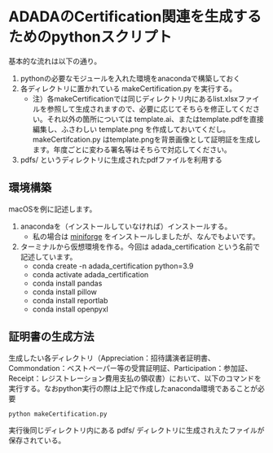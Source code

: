 # ADADAのCertification関連を生成するためのpythonスクリプト
基本的な流れは以下の通り。
1. pythonの必要なモジュールを入れた環境をanacondaで構築しておく
2. 各ディレクトリに置かれている makeCertification.py を実行する。
   - 注）各makeCertificationでは同じディレクトリ内にあるlist.xlsxファイルを参照して生成されますので、必要に応じてそちらを修正してください。それ以外の箇所については template.ai、またはtemplate.pdfを直接編集し、ふさわしい template.png を作成しておいてくだし。makeCertifcation.py はtemplate.pngを背景画像として証明証を生成します。年度ごとに変わる署名等はそちらで対応してください。
3. pdfs/ というディレクトリに生成されたpdfファイルを利用する

## 環境構築
macOSを例に記述します。
1. anacondaを（インストールしていなければ）インストールする。
   - 私の場合は [miniforge](https://github.com/conda-forge/miniforge) をインストールしましたが、なんでもよいです。
2. ターミナルから仮想環境を作る。今回は adada_certification という名前で記述しています。
   - conda create -n adada_certification python=3.9
   - conda activate adada_certification
   - conda install pandas
   - conda install pillow
   - conda install reportlab
   - conda install openpyxl

## 証明書の生成方法
生成したい各ディレクトリ（Appreciation：招待講演者証明書、Commondation：ベストペーパー等の受賞証明証、Participation：参加証、Receipt：レジストレーション費用支払の領収書）において、以下のコマンドを実行する。なおpython実行の際は上記で作成したanaconda環境であることが必要
```
python makeCertification.py
```  
実行後同じディレクトリ内にある pdfs/ ディレクトリに生成されえたファイルが保存されている。

